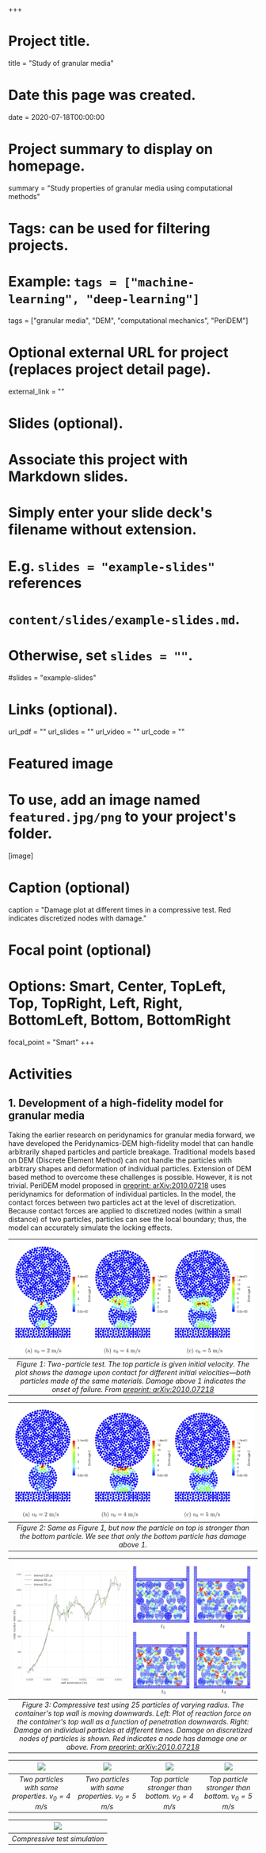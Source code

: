 +++
# Project title.
title = "Study of granular media"

# Date this page was created.
date = 2020-07-18T00:00:00

# Project summary to display on homepage.
summary = "Study properties of granular media using computational methods"

# Tags: can be used for filtering projects.
# Example: `tags = ["machine-learning", "deep-learning"]`
tags = ["granular media", "DEM", "computational mechanics", "PeriDEM"]

# Optional external URL for project (replaces project detail page).
external_link = ""

# Slides (optional).
#   Associate this project with Markdown slides.
#   Simply enter your slide deck's filename without extension.
#   E.g. `slides = "example-slides"` references 
#   `content/slides/example-slides.md`.
#   Otherwise, set `slides = ""`.
#slides = "example-slides"

# Links (optional).
url_pdf = ""
url_slides = ""
url_video = ""
url_code = ""


# Featured image
# To use, add an image named `featured.jpg/png` to your project's folder. 
[image]
  # Caption (optional)
  caption = "Damage plot at different times in a compressive test. Red indicates discretized nodes with damage."
  
  # Focal point (optional)
  # Options: Smart, Center, TopLeft, Top, TopRight, Left, Right, BottomLeft, Bottom, BottomRight
  focal_point = "Smart"
+++

# Activities

## 1. Development of a high-fidelity model for granular media

Taking the earlier research on peridynamics for granular media forward, we have developed the Peridynamics-DEM high-fidelity model that can handle arbitrarily shaped particles and particle breakage. Traditional models based on DEM (Discrete Element Method) can not handle the particles with arbitrary shapes and deformation of individual particles. Extension of DEM based method to overcome these challenges is possible. However, it is not trivial. PeriDEM model proposed in [preprint: arXiv:2010.07218](https://arxiv.org/abs/2010.07218) uses peridynamics for deformation of individual particles. In the model, the contact forces between two particles act at the level of discretization. Because contact forces are applied to discretized nodes (within a small distance) of two particles, particles can see the local boundary; thus, the model can accurately simulate the locking effects.

| ![](files/two_p_wall_fracture_m1_all.png) | 
| :---: | 
| *Figure 1: Two-particle test. The top particle is given initial velocity. The plot shows the damage upon contact for different initial velocities—both particles made of the same materials. Damage above 1 indicates the onset of failure. From [preprint: arXiv:2010.07218](https://arxiv.org/abs/2010.07218)* |

| ![](files/two_p_wall_fracture_m12_all.png) | 
| :---: | 
| *Figure 2: Same as Figure 1, but now the particle on top is stronger than the bottom particle. We see that only the bottom particle has damage above 1.* |

| ![](files/compressive_test_t1_reaction_force.png) | 
| :---: | 
| *Figure 3: Compressive test using 25 particles of varying radius. The container's top wall is moving downwards. Left: Plot of reaction force on the container's top wall as a function of penetration downwards. Right: Damage on individual particles at different times. Damage on discretized nodes of particles is shown. Red indicates a node has damage one or above. From [preprint: arXiv:2010.07218](https://arxiv.org/abs/2010.07218)* |


| ![](files/m1_t5.gif) | ![](files/m1_t6.gif) | ![](files/m12_t5.gif) | ![](files/m12_t6.gif) |
| :---: |:---: |:---: |:---: |
| *Two particles with same properties. $v_0 = 4$ m/s* | *Two particles with same properties. $v_0 = 5$ m/s* | *Top particle stronger than bottom. $v_0 = 4$ m/s* | *Top particle stronger than bottom. $v_0 = 5$ m/s* |

| ![](files/t1.gif) | 
| :---: | 
| *Compressive test simulation* |
